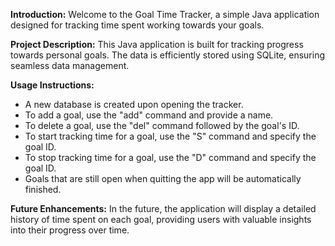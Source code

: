 **Introduction:**
Welcome to the Goal Time Tracker, a simple Java application designed for tracking time spent working towards your goals.

**Project Description:**
This Java application is built for tracking progress towards personal goals. The data is efficiently stored using SQLite, ensuring seamless data management.

**Usage Instructions:**
- A new database is created upon opening the tracker.
- To add a goal, use the "add" command and provide a name.
- To delete a goal, use the "del" command followed by the goal's ID.
- To start tracking time for a goal, use the "S" command and specify the goal ID.
- To stop tracking time for a goal, use the "D" command and specify the goal ID.
- Goals that are still open when quitting the app will be automatically finished.

**Future Enhancements:**
In the future, the application will display a detailed history of time spent on each goal, providing users with valuable insights into their progress over time.
